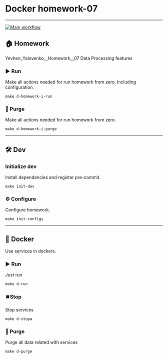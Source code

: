 # Docker homework-07

---
[![Main workflow](https://github.com/hillel-i-python-pro-i-2023-06-23/homework_7__yevhen__yalovenko/actions/workflows/workflows.yml/badge.svg)](https://github.com/hillel-i-python-pro-i-2023-06-23/homework_7__yevhen__yalovenko/actions/workflows/workflows.yml)

## 🏠 Homework

Yevhen_Yalovenko__Homework__07 Data Processing features




### ▶️ Run

Make all actions needed for run homework from zero. Including configuration.

```shell
make d-homework-i-run
```

### 🚮 Purge

Make all actions needed for run homework from zero.

```shell
make d-homework-i-purge
```

---

## 🛠️ Dev

### Initialize dev

Install dependencies and register pre-commit.

```shell
make init-dev
```

### ⚙️ Configure

Configure homework.

```shell
make init-configs
```

---

## 🐳 Docker

Use services in dockers.

### ▶️ Run

Just run

```shell
make d-run
```

### ⏹️Stop

Stop services

```shell
make d-stopa
```

### 🚮 Purge

Purge all data related with services

```shell
make d-purge
```
